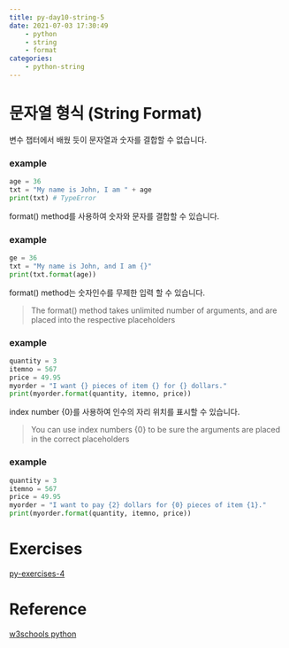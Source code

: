```yaml
---
title: py-day10-string-5
date: 2021-07-03 17:30:49
    - python 
    - string
    - format
categories: 
    - python-string
---
```


# 문자열 형식 (String Format)
변수 챕터에서 배웠 듯이 문자열과 숫자를 결합할 수 없습니다.

### example
``` python
age = 36
txt = "My name is John, I am " + age
print(txt) # TypeError
```

format() method를 사용하여 숫자와 문자를 결합할 수 있습니다. 

### example
``` python
ge = 36
txt = "My name is John, and I am {}"
print(txt.format(age))
```

format() method는 숫자인수를 무제한 입력 할 수 있습니다. 
> The format() method takes unlimited number of arguments, and are placed into the respective placeholders

### example
``` python
quantity = 3
itemno = 567
price = 49.95
myorder = "I want {} pieces of item {} for {} dollars."
print(myorder.format(quantity, itemno, price))
```

index number {0}를 사용하여 인수의 자리 위치를 표시할 수 있습니다.
>You can use index numbers {0} to be sure the arguments are placed in the correct placeholders

### example
``` python
quantity = 3
itemno = 567
price = 49.95
myorder = "I want to pay {2} dollars for {0} pieces of item {1}."
print(myorder.format(quantity, itemno, price))
```

# Exercises
[py-exercises-4](https://wontaejang.github.io/2021/07/03/py-exercises-4/)

# Reference
[w3schools python](https://www.w3schools.com/python)